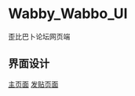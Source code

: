# Wabby_Wabbo_UI
歪比巴卜论坛网页端
## 界面设计
[主页面](https://v6.modao.cc/app/1b5fd11dce9d5713471b84b9b24a465964b5179a?simulator_type=device&sticky)
[发贴页面](https://modao.cc/app/6c20946fc7a36ff6d6afe44232135f5c24c68e3c?simulator_type=device&sticky)
